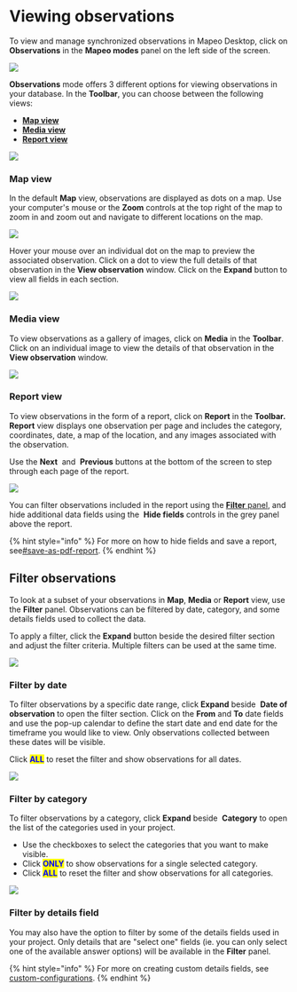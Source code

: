 # Viewing observations

To view and manage synchronized observations in Mapeo Desktop, click on **Observations** in the **Mapeo modes** panel on the left side of the screen.&#x20;

![](../../../.gitbook/assets/Md\_Observations\_mode.jpg)

**Observations** mode offers 3 different options for viewing observations in your database. In the **Toolbar**, you can choose between the following views:

* [**Map view**](viewing-observations.md#map-view)
* [**Media view**](viewing-observations.md#media-view)
* [**Report view**](viewing-observations.md#report-view)

![](../../../.gitbook/assets/Md\_views\_toolbar.jpg)

### Map view

In the default **Map** view, observations are displayed as dots on a map. Use your computer's mouse or the **Zoom** controls at the top right of the map to <img src="../../../.gitbook/assets/icon-plus-01.png" alt="" data-size="line" />zoom in and <img src="../../../.gitbook/assets/icon-minus-01.png" alt="" data-size="line" />zoom out and navigate to different locations on the map.

![](../../../.gitbook/assets/Md\_map\_hover\_fishing.jpg)

Hover your mouse over an individual dot on the map to preview the associated observation. Click on a dot to view the full details of that observation in the **View observation** window. Click on the <img src="../../../.gitbook/assets/icon-down.png" alt="" data-size="line" />**Expand** button to view all fields in each section.

![](../../../.gitbook/assets/Md\_view\_observation\_window.jpg)

### Media view

To view observations as a gallery of images, click on **Media** in the **Toolbar**. Click on an individual image to view the details of that observation in the **View observation** window.

![](../../../.gitbook/assets/Md\_media\_view\_button.jpg)

### **Report view**

To view observations in the form of a report, click on **Report** in the **Toolbar. Report** view displays one observation per page and includes the category, coordinates, date, a map of the location, and any images associated with the observation.

Use the **Next** <img src="../../../.gitbook/assets/app_icons_next_arrow.png" alt="" data-size="line" /> and <img src="../../../.gitbook/assets/app_icons_back_arrow.png" alt="" data-size="line" /> **Previous** buttons at the bottom of the screen to step through each page of the report.

![](../../../.gitbook/assets/Md\_report\_view\_button.jpg)

You can filter observations included in the report using the [**Filter** panel](viewing-observations.md#filter-observations), and hide additional data fields using the <img src="../../../.gitbook/assets/hide.png" alt="" data-size="line" /> **Hide fields** controls in the grey panel above the report.

{% hint style="info" %}
For more on how to hide fields and save a report, see[#save-as-pdf-report](exporting-and-sharing-externally.md#save-as-pdf-report "mention").
{% endhint %}

## **Filter observations**

To look at a subset of your observations in **Map**, **Media** or **Report** view, use the **Filter** panel. Observations can be filtered by date, category, and some details fields used to collect the data.

To apply a filter, click the <img src="../../../.gitbook/assets/icon-down.png" alt="" data-size="line" />**Expand** button beside the desired filter section and adjust the filter criteria. Multiple filters can be used at the same time.

![](../../../.gitbook/assets/Md\_Filter\_panel\_collapsed.jpg)

### Filter by date

To filter observations by a specific date range, click <img src="../../../.gitbook/assets/icon-down.png" alt="" data-size="line" />**Expand** beside <img src="../../../.gitbook/assets/Md_filter_by_date_calendar_icon.jpg" alt="" data-size="line" /> **Date of observation** to open the filter section. Click on the **From** and **To** date fields and use the pop-up calendar to define the start date and end date for the timeframe you would like to view. Only observations collected between these dates will be visible.

Click <mark style="color:blue;">**ALL**</mark> to reset the filter and show observations for all dates.

![](../../../.gitbook/assets/Md\_Filter\_by\_date.jpg)

### **Filter by category**

To filter observations by a category, click <img src="../../../.gitbook/assets/icon-down.png" alt="" data-size="line" />**Expand** beside <img src="../../../.gitbook/assets/Md_Filter_options_icon_grey.png" alt="" data-size="line" /> **Category** to open the list of the categories used in your project.

* Use the checkboxes to select the categories that you want to make visible.&#x20;
* Click <mark style="color:blue;">**ONLY**</mark> to show observations for a single selected category. &#x20;
* Click <mark style="color:blue;">**ALL**</mark> to reset the filter and show observations for all categories.&#x20;

![](../../../.gitbook/assets/Md\_filter\_by\_category.jpg)

### Filter by details field

You may also have the option to filter by some of the details fields used in your project. Only details that are "select one" fields (ie. you can only select one of the available answer options) will be available in the **Filter** panel.

{% hint style="info" %}
For more on creating custom details fields, see [custom-configurations](../../customization-options/custom-configurations/ "mention").
{% endhint %}
